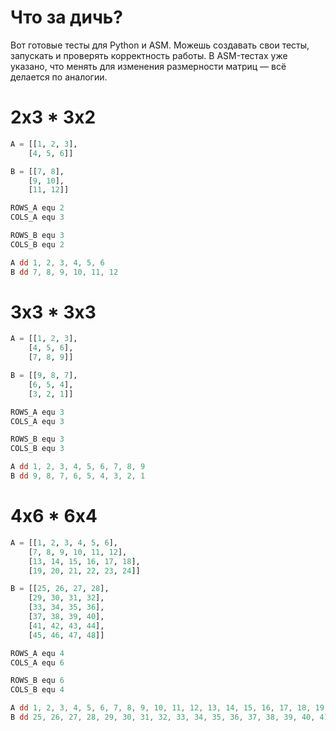 # Что за дичь?
Вот готовые тесты для Python и ASM. Можешь создавать свои тесты, запускать и проверять корректность работы. В ASM-тестах уже указано, что менять для изменения размерности матриц — всё делается по аналогии.

# 2x3 * 3x2
```python
A = [[1, 2, 3],
    [4, 5, 6]]

B = [[7, 8],
    [9, 10],
    [11, 12]]
```

```asm
ROWS_A equ 2
COLS_A equ 3

ROWS_B equ 3
COLS_B equ 2

A dd 1, 2, 3, 4, 5, 6
B dd 7, 8, 9, 10, 11, 12
```
# 3x3 * 3x3
```python
A = [[1, 2, 3],
    [4, 5, 6],
    [7, 8, 9]]

B = [[9, 8, 7],
    [6, 5, 4],
    [3, 2, 1]]
```
```asm
ROWS_A equ 3
COLS_A equ 3

ROWS_B equ 3
COLS_B equ 3

A dd 1, 2, 3, 4, 5, 6, 7, 8, 9
B dd 9, 8, 7, 6, 5, 4, 3, 2, 1
```
# 4x6 * 6x4
```py
A = [[1, 2, 3, 4, 5, 6],
    [7, 8, 9, 10, 11, 12],
    [13, 14, 15, 16, 17, 18],
    [19, 20, 21, 22, 23, 24]]

B = [[25, 26, 27, 28],
    [29, 30, 31, 32],
    [33, 34, 35, 36],
    [37, 38, 39, 40],
    [41, 42, 43, 44],
    [45, 46, 47, 48]]
```
```asm
ROWS_A equ 4
COLS_A equ 6

ROWS_B equ 6
COLS_B equ 4

A dd 1, 2, 3, 4, 5, 6, 7, 8, 9, 10, 11, 12, 13, 14, 15, 16, 17, 18, 19, 20, 21, 22, 23, 24
B dd 25, 26, 27, 28, 29, 30, 31, 32, 33, 34, 35, 36, 37, 38, 39, 40, 41, 42, 43, 44, 45, 46, 47, 48
```